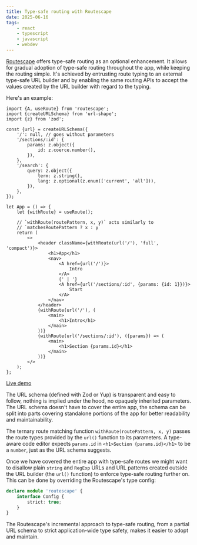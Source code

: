 ```yaml
---
title: Type-safe routing with Routescape
date: 2025-06-16
tags:
    - react
    - typescript
    - javascript
    - webdev
---
```


[Routescape](https://routescape.js.org) offers type-safe routing as an optional enhancement. It allows for gradual adoption of type-safe routing throughout the app, while keeping the routing simple. It's achieved by entrusting route typing to an external type-safe URL builder and by enabling the same routing APIs to accept the values created by the URL builder with regard to the typing.

Here's an example:

```tsx
import {A, useRoute} from 'routescape';
import {createURLSchema} from 'url-shape';
import {z} from 'zod';

const {url} = createURLSchema({
    '/': null, // goes without parameters
    '/sections/:id': {
        params: z.object({
            id: z.coerce.number(),
        }),
    },
    '/search': {
        query: z.object({
            term: z.string(),
            lang: z.optional(z.enum(['current', 'all'])),
        }),
    },
});

let App = () => {
    let {withRoute} = useRoute();

    // `withRoute(routePattern, x, y)` acts similarly to
    // `matchesRoutePattern ? x : y`
    return (
        <>
            <header className={withRoute(url('/'), 'full', 'compact')}>
                <h1>App</h1>
                <nav>
                    <A href={url('/')}>
                        Intro
                    </A>
                    {' | '}
                    <A href={url('/sections/:id', {params: {id: 1}})}>
                        Start
                    </A>
                </nav>
            </header>
            {withRoute(url('/'), (
                <main>
                    <h1>Intro</h1>
                </main>
            ))}
            {withRoute(url('/sections/:id'), ({params}) => (
                <main>
                    <h1>Section {params.id}</h1>
                </main>
            ))}
        </>
    );
};
```

[Live demo](https://codesandbox.io/p/sandbox/little-moon-393y94?file=%2Fsrc%2FApp.tsx)

The URL schema (defined with Zod or Yup) is transparent and easy to follow, nothing is implied under the hood, no opaquely inherited parameters. The URL schema doesn't have to cover the entire app, the schema can be split into parts covering standalone portions of the app for better readability and maintainability.

The ternary route matching function `withRoute(routePattern, x, y)` passes the route types provided by the `url()` function to its parameters. A type-aware code editor expects `params.id` in `<h1>Section {params.id}</h1>` to be a `number`, just as the URL schema suggests.

Once we have covered the entire app with type-safe routes we might want to disallow plain `string` and `RegExp` URLs and URL patterns created outside the URL builder (the `url()` function) to enforce type-safe routing further on. This can be done by overriding the Routescape's type config:

```ts
declare module 'routescape' {
    interface Config {
        strict: true;
    }
}
```

The Routescape's incremental approach to type-safe routing, from a partial URL schema to strict application-wide type safety, makes it easier to adopt and maintain.
